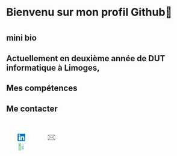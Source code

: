 <h1> Bienvenu sur mon profil Github👋 <h1>

<h2>mini bio <h2>
  Actuellement en deuxième année de DUT informatique à Limoges, 
  

<h2>Mes compétences<h2>




<h2>Me contacter<h2>
  <br/>
  <div>
    <a href="https://www.linkedin.com/in/manon-deleest/"><img align="left" height="20px" src="linkedin.png" hspace="30"/</a>
    <a href="mailto:deleest.manon@gmail.com"><img align="left" height="20px" src="gmail.png" hspace="30"/</a><br/>
    <a href="MANON DELEEST.pdf"><img align="left" height="20px" src="cv.png" hspace="30"/</a></a>


  </div>





<!--
**manon-deleest/manon-deleest** is a ✨ _special_ ✨ repository because its `README.md` (this file) appears on your GitHub profile.

Here are some ideas to get you started:

- 🔭 I’m currently working on ...
- 🌱 I’m currently learning ...
- 👯 I’m looking to collaborate on ...
- 🤔 I’m looking for help with ...
- 💬 Ask me about ...
- 📫 How to reach me: ...
- 😄 Pronouns: ...
- ⚡ Fun fact: ...
-->

